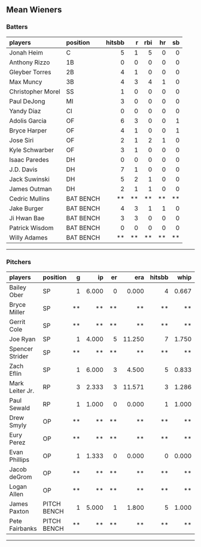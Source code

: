 ## Mean Wieners

### Batters

 
|players           |position  | hitsbb|  r| rbi| hr| sb| 
|:-----------------|:---------|------:|--:|---:|--:|--:| 
|Jonah Heim        |C         |      5|  1|   5|  0|  0| 
|Anthony Rizzo     |1B        |      0|  0|   0|  0|  0| 
|Gleyber Torres    |2B        |      4|  1|   0|  0|  0| 
|Max Muncy         |3B        |      4|  3|   4|  1|  0| 
|Christopher Morel |SS        |      1|  0|   0|  0|  0| 
|Paul DeJong       |MI        |      3|  0|   0|  0|  0| 
|Yandy Diaz        |CI        |      0|  0|   0|  0|  0| 
|Adolis Garcia     |OF        |      6|  3|   0|  0|  1| 
|Bryce Harper      |OF        |      4|  1|   0|  0|  1| 
|Jose Siri         |OF        |      2|  1|   2|  1|  0| 
|Kyle Schwarber    |OF        |      3|  1|   0|  0|  0| 
|Isaac Paredes     |DH        |      0|  0|   0|  0|  0| 
|J.D. Davis        |DH        |      7|  1|   0|  0|  0| 
|Jack Suwinski     |DH        |      5|  2|   1|  0|  0| 
|James Outman      |DH        |      2|  1|   1|  0|  0| 
|Cedric Mullins    |BAT BENCH |     **| **|  **| **| **| 
|Jake Burger       |BAT BENCH |      4|  3|   1|  1|  0| 
|Ji Hwan Bae       |BAT BENCH |      3|  3|   0|  0|  0| 
|Patrick Wisdom    |BAT BENCH |      0|  0|   0|  0|  0| 
|Willy Adames      |BAT BENCH |     **| **|  **| **| **| 


* * *

### Pitchers

 
|players         |position    |  g|    ip| er|    era| hitsbb|  whip| so|  w| sv| 
|:---------------|:-----------|--:|-----:|--:|------:|------:|-----:|--:|--:|--:| 
|Bailey Ober     |SP          |  1| 6.000|  0|  0.000|      4| 0.667|  3|  0|  0| 
|Bryce Miller    |SP          | **|    **| **|     **|     **|    **| **| **| **| 
|Gerrit Cole     |SP          | **|    **| **|     **|     **|    **| **| **| **| 
|Joe Ryan        |SP          |  1| 4.000|  5| 11.250|      7| 1.750|  6|  0|  0| 
|Spencer Strider |SP          | **|    **| **|     **|     **|    **| **| **| **| 
|Zach Eflin      |SP          |  1| 6.000|  3|  4.500|      5| 0.833|  5|  0|  0| 
|Mark Leiter Jr. |RP          |  3| 2.333|  3| 11.571|      3| 1.286|  4|  0|  1| 
|Paul Sewald     |RP          |  1| 1.000|  0|  0.000|      1| 1.000|  1|  0|  0| 
|Drew Smyly      |OP          | **|    **| **|     **|     **|    **| **| **| **| 
|Eury Perez      |OP          | **|    **| **|     **|     **|    **| **| **| **| 
|Evan Phillips   |OP          |  1| 1.333|  0|  0.000|      0| 0.000|  1|  0|  0| 
|Jacob deGrom    |OP          | **|    **| **|     **|     **|    **| **| **| **| 
|Logan Allen     |OP          | **|    **| **|     **|     **|    **| **| **| **| 
|James Paxton    |PITCH BENCH |  1| 5.000|  1|  1.800|      5| 1.000|  8|  0|  0| 
|Pete Fairbanks  |PITCH BENCH | **|    **| **|     **|     **|    **| **| **| **| 


* * *


